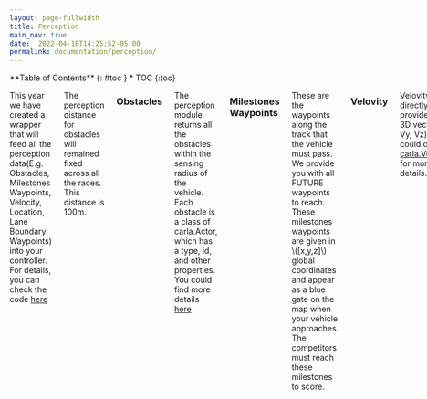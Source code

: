 ```yaml
---
layout: page-fullwidth
title: Perception
main_nav: true
date:  2022-04-18T14:25:52-05:00
permalink: documentation/perception/
---
```


<div class="row">
<div class="medium-4 medium-push-8 columns" markdown="1">
<div class="panel radius" markdown="1">
**Table of Contents**
{: #toc }
*  TOC
{:toc}
</div>
</div><!-- /.medium-4.columns -->



<div class="medium-8 medium-pull-4 columns" markdown="1">

This year we have created a wrapper that will feed all the perception data(E.g. Obstacles, Milestones Waypoints, Velocity, Location, Lane Boundary Waypoints) into your controller. For details, you can check the code [here](https://github.com/PoPGRI/Race/blob/cfa96590c874ad96dd7671db60fc53e32dfcb286/agent.py#L8)

The perception distance for obstacles will remained fixed across all the races. This distance is 100m.

### Obstacles 
<!-- (<span style="color:blue">Dynamic</span>) -->
The perception module returns all the obstacles within the sensing radius of the vehicle. Each obstacle is a class of carla.Actor, which has a type, id, and other properties. You could find more details [here](https://carla.readthedocs.io/en/0.9.13/python_api/#carlaactor) 



### Milestones Waypoints
These are the waypoints along the track that the vehicle must pass. We provide you with all FUTURE waypoints to reach. These milestones waypoints are given in \\([x,y,z]\\) global coordinates and appear as a blue gate on the map when your vehicle approaches. The competitors must reach these milestones to score.

<!-- <img src="{{site.urlimg}}perception_screenshot.png"> -->

<!-- From the above image, the red bounding boxes are the obstacles; the green arcs are the milestones; the black line segments on the road are the lane markers. -->
<!-- There are 3 lanes in total; they are LEFT_LANE(id=3), CENTER_LANE(id=4), and RIGHT_LANE(id=5) -->



### Velovity  
<!-- (<span style="color:blue">Dynamic</span>) -->
Velovity is directly provided at a 3D vector(Vx, Vy, Vz), you could check 
[carla.Vector3D](https://carla.readthedocs.io/en/0.9.13/python_api/#carla.Vector3D) for more details.

### Location 
<!-- (<span style="color:blue">Dynamic</span>) -->
The location contains the state of the vehicle with the position and rotation. It is a class of carla.Transform. You can read more [here](https://carla.readthedocs.io/en/0.9.13/python_api/#carla.Transform)


### Lane Boundary Waypoints
<!-- (<span style="color:red">Static</span>) -->
This tells you information aboout the current lane your vehicle is in. This contains 20 waypoinst on the left and right lane boundary for the next 20 meters.

<!-- The edges of the road are also included. The left edge is provided in `left_lane_markers` and the right edge is provided in `right_lane_markers`. -->



<!-- 
### 2D Visualization

We provide 2D visualization of the perception oracle as part of the simulator.
The blue box is the ego vehicle, black dots are the lane markers, and red boxes are the obstacles. If you want to disable the 2D visualization, just change ```vis2D:=True``` to ```vis2D:=False``` in the above command.

<img src="{{site.urlimg}}graic_vis.png"> -->

</div>
